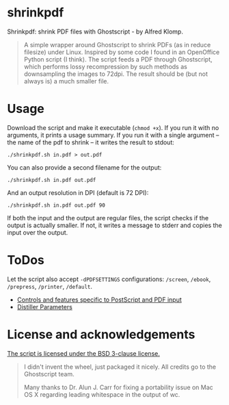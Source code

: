 # shrinkpdf
Shrinkpdf: shrink PDF files with Ghostscript - by Alfred Klomp.

> A simple wrapper around Ghostscript to shrink PDFs (as in reduce filesize) under Linux. 
> Inspired by some code I found in an OpenOffice Python script (I think). 
> The script feeds a PDF through Ghostscript, which performs lossy recompression by such methods as downsampling the images to 72dpi.
> The result should be (but not always is) a much smaller file.

# Usage

Download the script and make it executable (`chmod +x`). 
If you run it with no arguments, it prints a usage summary. 
If you run it with a single argument – the name of the pdf to shrink – it writes the result to stdout:

	./shrinkpdf.sh in.pdf > out.pdf

You can also provide a second filename for the output:

	./shrinkpdf.sh in.pdf out.pdf

And an output resolution in DPI (default is 72 DPI):

	./shrinkpdf.sh in.pdf out.pdf 90

If both the input and the output are regular files, the script checks if the output is actually smaller. 
If not, it writes a message to stderr and copies the input over the output.

# ToDos

Let the script also accept `-dPDFSETTINGS` configurations: `/screen`, `/ebook`, `/prepress`, `/printer`, `/default`.
 * [Controls and features specific to PostScript and PDF input](https://www.ghostscript.com/doc/current/VectorDevices.htm#PSPDF_IN)
 * [Distiller Parameters](https://www.ghostscript.com/doc/current/VectorDevices.htm#distillerparams)

# License and acknowledgements
[The script is licensed under the BSD 3-clause license.](./LICENSE)

>I didn't invent the wheel, just packaged it nicely. All credits go to the Ghostscript team.
>
>Many thanks to Dr. Alun J. Carr for fixing a portability issue on Mac OS X regarding leading whitespace in the output of wc.
